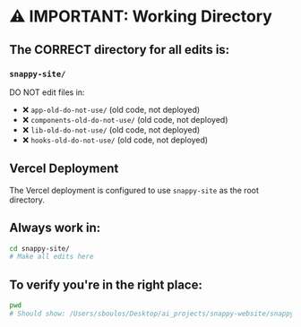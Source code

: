 # ⚠️ IMPORTANT: Working Directory

## The CORRECT directory for all edits is:
### `snappy-site/`

DO NOT edit files in:
- ❌ `app-old-do-not-use/` (old code, not deployed)
- ❌ `components-old-do-not-use/` (old code, not deployed)
- ❌ `lib-old-do-not-use/` (old code, not deployed)
- ❌ `hooks-old-do-not-use/` (old code, not deployed)

## Vercel Deployment
The Vercel deployment is configured to use `snappy-site` as the root directory.

## Always work in:
```bash
cd snappy-site/
# Make all edits here
```

## To verify you're in the right place:
```bash
pwd
# Should show: /Users/sboulos/Desktop/ai_projects/snappy-website/snappy-site
```